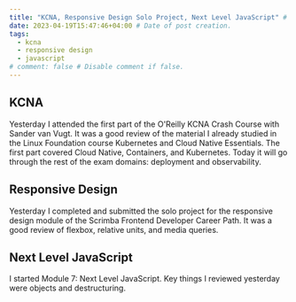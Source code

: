 ```yaml
---
title: "KCNA, Responsive Design Solo Project, Next Level JavaScript" # Title of the blog post.
date: 2023-04-19T15:47:46+04:00 # Date of post creation.
tags:
  - kcna
  - responsive design
  - javascript
# comment: false # Disable comment if false.
---
```


## KCNA
Yesterday I attended the first part of the O'Reilly KCNA Crash Course with Sander van Vugt. It was a good review of 
the material I already studied in the Linux Foundation course Kubernetes and Cloud Native Essentials. The first part 
covered Cloud Native, Containers, and Kubernetes. Today it will go through the rest of the exam domains: deployment 
and observability.

## Responsive Design 
Yesterday I completed and submitted the solo project for the responsive design module of the Scrimba Frontend 
Developer Career Path. It was a good review of flexbox, relative units, and media queries.

## Next Level JavaScript
I started Module 7: Next Level JavaScript. Key things I reviewed yesterday were objects and destructuring.
